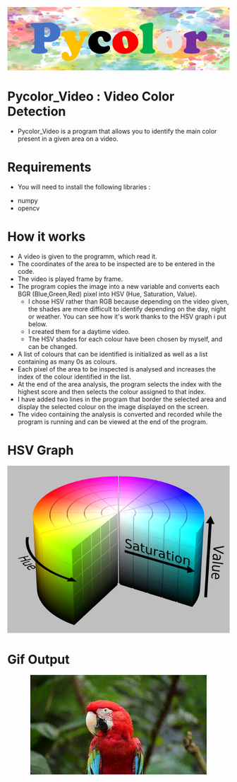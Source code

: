 <p align="center"><img src="PycolorLogo.PNG"\></p>

# Pycolor_Video : Video Color Detection

- Pycolor_Video is a program that allows you to identify the main color present in a given area on a video.

# Requirements

- You will need to install the following libraries :

* numpy
* opencv

# How it works

- A video is given to the programm, which read it.
- The coordinates of the area to be inspected are to be entered in the code.
- The video is played frame by frame.
- The program copies the image into a new variable and converts each BGR (Blue,Green,Red) pixel into HSV (Hue, Saturation, Value).
    - I chose HSV rather than RGB because depending on the video given, the shades are more difficult to identify depending on the day, night or weather. You can see how it's work thanks to the HSV graph i put below.
    - I created them for a daytime video.
    - The HSV shades for each colour have been chosen by myself, and can be changed.
- A list of colours that can be identified is initialized as well as a list containing as many 0s as colours.
- Each pixel of the area to be inspected is analysed and increases the index of the colour identified in the list.
- At the end of the area analysis, the program selects the index with the highest score and then selects the colour assigned to that index.
- I have added two lines in the program that border the selected area and display the selected colour on the image displayed on the screen.
- The video containing the analysis is converted and recorded while the program is running and can be viewed at the end of the program.

# HSV Graph

<p align="center"><img src="640px-HSV_color_solid_cylinder_saturation_gray.png"\></p>

# Gif Output

<p align="center"><img src="data/gif/VideoOutput.gif"\></p>


 

